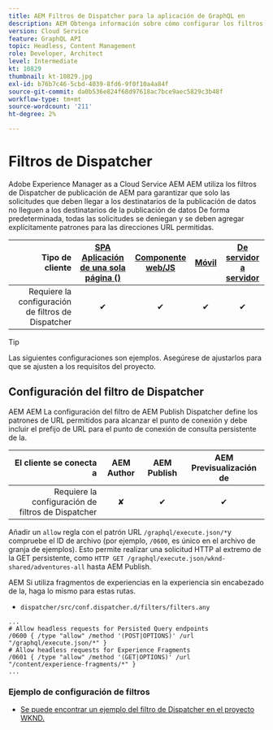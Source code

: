 ```yaml
---
title: AEM Filtros de Dispatcher para la aplicación de GraphQL en
description: AEM Obtenga información sobre cómo configurar los filtros de Dispatcher de publicación de AEM para usarlos con GraphQL de.
version: Cloud Service
feature: GraphQL API
topic: Headless, Content Management
role: Developer, Architect
level: Intermediate
kt: 10829
thumbnail: kt-10829.jpg
exl-id: b76b7c46-5cbd-4039-8fd6-9f0f10a4a84f
source-git-commit: da0b536e824f68d97618ac7bce9aec5829c3b48f
workflow-type: tm+mt
source-wordcount: '211'
ht-degree: 2%

---
```


# Filtros de Dispatcher

Adobe Experience Manager as a Cloud Service AEM AEM utiliza los filtros de Dispatcher de publicación de AEM para garantizar que solo las solicitudes que deben llegar a los destinatarios de la publicación de datos no lleguen a los destinatarios de la publicación de datos De forma predeterminada, todas las solicitudes se deniegan y se deben agregar explícitamente patrones para las direcciones URL permitidas.

| Tipo de cliente | [SPA Aplicación de una sola página ()](../spa.md) | [Componente web/JS](../web-component.md) | [Móvil](../mobile.md) | [De servidor a servidor](../server-to-server.md) |
|------------------------------------------:|:---------------------:|:----------------:|:---------:|:----------------:|
| Requiere la configuración de filtros de Dispatcher | ✔ | ✔ | ✔ | ✔ |

>[!TIP]
>
> Las siguientes configuraciones son ejemplos. Asegúrese de ajustarlos para que se ajusten a los requisitos del proyecto.

## Configuración del filtro de Dispatcher

AEM AEM La configuración del filtro de AEM Publish Dispatcher define los patrones de URL permitidos para alcanzar el punto de conexión y debe incluir el prefijo de URL para el punto de conexión de consulta persistente de la.

| El cliente se conecta a | AEM Author | AEM Publish | AEM Previsualización de |
|------------------------------------------:|:----------:|:-------------:|:-------------:|
| Requiere la configuración de filtros de Dispatcher | ✘ | ✔ | ✔ |

Añadir un `allow` regla con el patrón URL `/graphql/execute.json/*`y compruebe el ID de archivo (por ejemplo, `/0600`, es único en el archivo de granja de ejemplos).
Esto permite realizar una solicitud HTTP al extremo de la GET persistente, como `HTTP GET /graphql/execute.json/wknd-shared/adventures-all` hasta AEM Publish.

AEM Si utiliza fragmentos de experiencias en la experiencia sin encabezado de la, haga lo mismo para estas rutas.

+ `dispatcher/src/conf.dispatcher.d/filters/filters.any`

```
...
# Allow headless requests for Persisted Query endpoints
/0600 { /type "allow" /method '(POST|OPTIONS)' /url "/graphql/execute.json/*" }
# Allow headless requests for Experience Fragments
/0601 { /type "allow" /method '(GET|OPTIONS)' /url "/content/experience-fragments/*" }
...
```

### Ejemplo de configuración de filtros

+ [Se puede encontrar un ejemplo del filtro de Dispatcher en el proyecto WKND.](https://github.com/adobe/aem-guides-wknd/blob/main/dispatcher/src/conf.dispatcher.d/filters/filters.any#L28)
